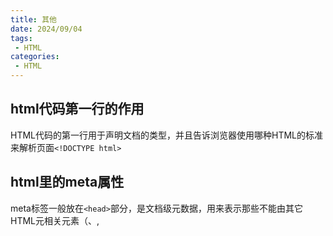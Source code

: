 ```yaml
---
title: 其他
date: 2024/09/04
tags:
 - HTML
categories:
 - HTML
---
```



## html代码第一行的作用

HTML代码的第一行用于声明文档的类型，并且告诉浏览器使用哪种HTML的标准来解析页面`<!DOCTYPE html>`

## html里的meta属性

meta标签一般放在`<head>`部分，是文档级元数据，用来表示那些不能由其它HTML元相关元素（<base>、<link>, <script>、<style>或 <title>）之一表示的任何元数据。

常用的meta属性：
charset 属性：定义文档的字符编码
name属性：与 content 属性结合使用，定义文档级别的元数据。

常见的 name 属性值包括：
description：页面的简短描述，通常在搜索引擎结果中显示。
keywords：与页面内容相关的关键词列表，虽然现在搜索引擎可能不会考虑这个属性。
viewport：控制视口的大小和比例，对移动设备非常重要。
robots：告诉搜索引擎爬虫如何索引网页或跟随链接。
http-equiv 属性：似于 HTTP 响应头，可以控制页面的一些行为，如页面的缓存策略。

常见的 http-equiv 属性值包括：
refresh：设置页面自动刷新的时间间隔。
X-UA-Compatible：指示 IE 使用特定版本的渲染模式，例如 Edge 模式。
content 属性：与 name 或 http-equiv 属性结合使用，定义了与之相关联的元数据的值。

```html
<meta charset="UTF-8">
<meta name="description" content="这是页面的描述。">
<meta name="keywords" content="HTML, CSS, JavaScript">
<meta name="viewport" content="width=device-width, initial-scale=1">
<meta http-equiv="X-UA-Compatible" content="IE=edge">
```

## `<img>`的title和alt区别

alt属性主要用于提供替代文本，确保即使图像无法加载，用户也能理解图像的内容。 title属性用于提供鼠标悬停时的额外信息，为用户提供更详细的描述或提示。
